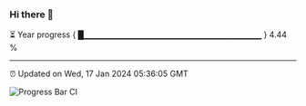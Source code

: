### Hi there 👋

⏳ Year progress { █▁▁▁▁▁▁▁▁▁▁▁▁▁▁▁▁▁▁▁▁▁▁▁▁▁▁▁▁▁ } 4.44 %

---

⏰ Updated on Wed, 17 Jan 2024 05:36:05 GMT

![Progress Bar CI](https://github.com/IshwaranRudhara/GIT-ACTION/workflows/Progress%20Bar%20CI/badge.svg)
